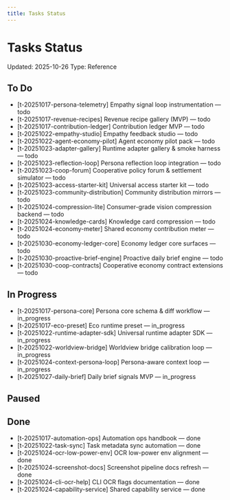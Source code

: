 ```yaml
---
title: Tasks Status
---
```


# Tasks Status

<!-- GENERATED FILE: scripts/docgen_core.py; do not edit by hand -->

Updated: 2025-10-26
Type: Reference

## To Do
- [t-20251017-persona-telemetry] Empathy signal loop instrumentation — todo
- [t-20251017-revenue-recipes] Revenue recipe gallery (MVP) — todo
- [t-20251017-contribution-ledger] Contribution ledger MVP — todo
- [t-20251022-empathy-studio] Empathy feedback studio — todo
- [t-20251022-agent-economy-pilot] Agent economy pilot pack — todo
- [t-20251023-adapter-gallery] Runtime adapter gallery & smoke harness — todo
- [t-20251023-reflection-loop] Persona reflection loop integration — todo
- [t-20251023-coop-forum] Cooperative policy forum & settlement simulator — todo
- [t-20251023-access-starter-kit] Universal access starter kit — todo
- [t-20251023-community-distribution] Community distribution mirrors — todo
- [t-20251024-compression-lite] Consumer-grade vision compression backend — todo
- [t-20251024-knowledge-cards] Knowledge card compression — todo
- [t-20251024-economy-meter] Shared economy contribution meter — todo
- [t-20251030-economy-ledger-core] Economy ledger core surfaces — todo
- [t-20251030-proactive-brief-engine] Proactive daily brief engine — todo
- [t-20251030-coop-contracts] Cooperative economy contract extensions — todo

## In Progress
- [t-20251017-persona-core] Persona core schema & diff workflow — in_progress
- [t-20251017-eco-preset] Eco runtime preset — in_progress
- [t-20251022-runtime-adapter-sdk] Universal runtime adapter SDK — in_progress
- [t-20251022-worldview-bridge] Worldview bridge calibration loop — in_progress
- [t-20251024-context-persona-loop] Persona-aware context loop — in_progress
- [t-20251027-daily-brief] Daily brief signals MVP — in_progress

## Paused

## Done
- [t-20251017-automation-ops] Automation ops handbook — done
- [t-20251022-task-sync] Task metadata sync automation — done
- [t-20251024-ocr-low-power-env] OCR low-power env alignment — done
- [t-20251024-screenshot-docs] Screenshot pipeline docs refresh — done
- [t-20251024-cli-ocr-help] CLI OCR flags documentation — done
- [t-20251024-capability-service] Shared capability service — done

